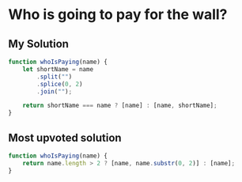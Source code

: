# Who is going to pay for the wall?

## My Solution

```javascript
function whoIsPaying(name) {
    let shortName = name
        .split("")
        .splice(0, 2)
        .join("");

    return shortName === name ? [name] : [name, shortName];
}
```

## Most upvoted solution

```javascript
function whoIsPaying(name) {
    return name.length > 2 ? [name, name.substr(0, 2)] : [name];
}
```
